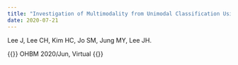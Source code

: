 ```yaml
---
title: "Investigation of Multimodality from Unimodal Classification Using Deep Neural Network: Image & Text"
date: 2020-07-21
---
```


Lee J, Lee CH, Kim HC, Jo SM, Jung MY, Lee JH.

{{<format bright-green>}}
OHBM 2020/Jun, Virtual
{{</format>}}